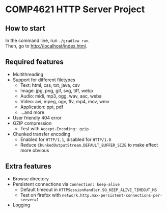 # COMP4621 HTTP Server Project
## How to start
In the command line, run `./gradlew run`.  
Then, go to [http://localhost/index.html](http://localhost/index.html).
## Required features
* Multithreading
* Support for different filetypes
    * Text: html, css, txt, java, csv
    * Image: jpg, png, gif, svg, tiff, webp
    * Audio: midi, mp3, ogg, wav, aac, weba
    * Video: avi, mpeg, ogv, flv, mp4, mov, wmv
    * Application: ppt, pdf
    * ...and more
* User friendly 404 error
* GZIP compression
    * Test with `Accept-Encoding: gzip`
* Chunked transfer encoding
    * Enabled for `HTTP/1.1`, disabled for `HTTP/1.0`
    * Reduce `ChunkedOutputStream.DEFAULT_BUFFER_SIZE` to make effect more obvious

## Extra features
* Browse directory
* Persistent connections via `Connection: keep-alive`
    * Default timeout in `HTTPSessionHandler.SO_KEEP_ALIVE_TIMEOUT_MS`
    * Test on firefox with `network.http.max-persistent-connections-per-server=1`
* Logging
